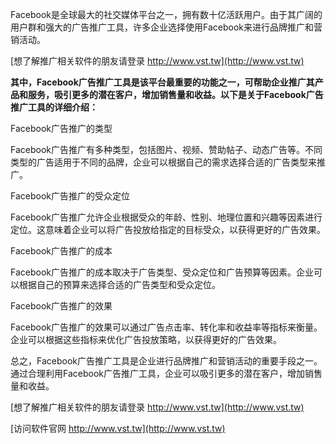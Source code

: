 Facebook是全球最大的社交媒体平台之一，拥有数十亿活跃用户。由于其广阔的用户群和强大的广告推广工具，许多企业选择使用Facebook来进行品牌推广和营销活动。

[想了解推广相关软件的朋友请登录 http://www.vst.tw](http://www.vst.tw)

**其中，Facebook广告推广工具是该平台最重要的功能之一，可帮助企业推广其产品和服务，吸引更多的潜在客户，增加销售量和收益。以下是关于Facebook广告推广工具的详细介绍：**

Facebook广告推广的类型

Facebook广告推广有多种类型，包括图片、视频、赞助帖子、动态广告等。不同类型的广告适用于不同的品牌，企业可以根据自己的需求选择合适的广告类型来推广。

Facebook广告推广的受众定位

Facebook广告推广允许企业根据受众的年龄、性别、地理位置和兴趣等因素进行定位。这意味着企业可以将广告投放给指定的目标受众，以获得更好的广告效果。

Facebook广告推广的成本

Facebook广告推广的成本取决于广告类型、受众定位和广告预算等因素。企业可以根据自己的预算来选择合适的广告类型和受众定位。

Facebook广告推广的效果

Facebook广告推广的效果可以通过广告点击率、转化率和收益率等指标来衡量。企业可以根据这些指标来优化广告投放策略，以获得更好的广告效果。

总之，Facebook广告推广工具是企业进行品牌推广和营销活动的重要手段之一。通过合理利用Facebook广告推广工具，企业可以吸引更多的潜在客户，增加销售量和收益。

[想了解推广相关软件的朋友请登录 http://www.vst.tw](http://www.vst.tw)


[访问软件官网 http://www.vst.tw](http://www.vst.tw)
